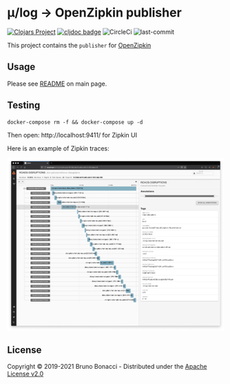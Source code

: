 # μ/log -> OpenZipkin publisher
[![Clojars Project](https://img.shields.io/clojars/v/com.brunobonacci/mulog.svg)](https://clojars.org/com.brunobonacci/mulog)  [![cljdoc badge](https://cljdoc.org/badge/com.brunobonacci/mulog)](https://cljdoc.org/d/com.brunobonacci/mulog/CURRENT) ![CircleCi](https://img.shields.io/circleci/project/BrunoBonacci/mulog.svg) ![last-commit](https://img.shields.io/github/last-commit/BrunoBonacci/mulog.svg)


This project contains the `publisher` for [OpenZipkin](https://zipkin.io/)


## Usage

Please see [README](../README.md) on main page.

## Testing

``` shell
docker-compose rm -f && docker-compose up -d
```

Then open: http://localhost:9411/ for Zipkin UI

Here is an example of Zipkin traces:

![disruption traces](../examples/roads-disruptions/doc/images/disruption-trace.png)


## License

Copyright © 2019-2021 Bruno Bonacci - Distributed under the [Apache License v2.0](http://www.apache.org/licenses/LICENSE-2.0)
